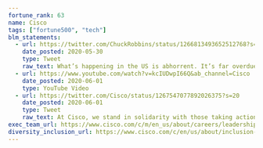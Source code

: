 ```yaml
---
fortune_rank: 63
name: Cisco
tags: ["fortune500", "tech"]
blm_statements:
  - url: https://twitter.com/ChuckRobbins/status/1266813493652512768?s=20
    date_posted: 2020-05-30
    type: Tweet
    raw_text: What’s happening in the US is abhorrent. It’s far overdue for all of us to take action to eradicate systemic racism, xenophobia, inequality & all forms of bigotry in America. How we respond will be an important moment in our nation’s history.  Cisco will lead. blacklivesmatter
  - url: https://www.youtube.com/watch?v=kcIUDwpI66Q&ab_channel=Cisco
    date_posted: 2020-06-01
    type: YouTube Video
  - url: https://twitter.com/Cisco/status/1267547077892026375?s=20
    date_posted: 2020-06-01
    type: Tweet
    raw_text: At Cisco, we stand in solidarity with those taking action to eradicate systemic racism and inequality. Cisco CEO @chuckrobbins announced a $5M donation to @eji_org, @NAACP_LDF, @ColorofChange, @Blklivesmatter and our Fighting Racism and Discrimination Fund. #BlackLivesMatter
exec_team_url: https://www.cisco.com/c/m/en_us/about/careers/leadership/executive-leadership.html
diversity_inclusion_url: https://www.cisco.com/c/en/us/about/inclusion-diversity.html
---
```

